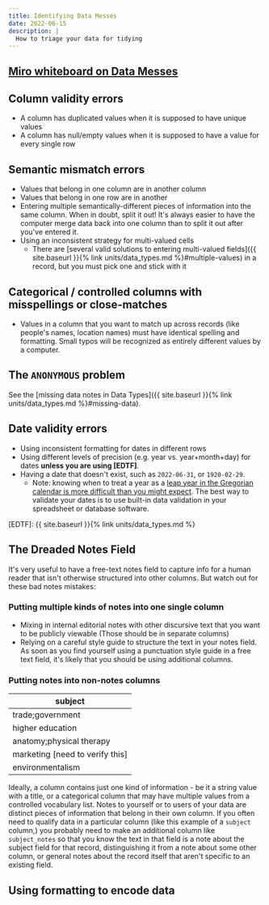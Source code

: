 ```yaml
---
title: Identifying Data Messes
date: 2022-06-15
description: |
  How to triage your data for tidying
---
```


## [Miro whiteboard on Data Messes](https://miro.com/app/board/uXjVOvBVa38=/?share_link_id=261827845691)

## Column validity errors

- A column has duplicated values when it is supposed to have unique values
- A column has null/empty values when it is supposed to have a value for every single row

## Semantic mismatch errors

- Values that belong in one column are in another column
- Values that belong in one row are in another
- Entering multiple semantically-different pieces of information into the same column. When in doubt, split it out! It's always easier to have the computer merge data back into one column than to split it out after you've entered it.
- Using an inconsistent strategy for multi-valued cells
  - There are [several valid solutions to entering multi-valued fields]({{ site.baseurl }}{% link units/data_types.md %}#multiple-values) in a record, but you must pick one and stick with it

## Categorical / controlled columns with misspellings or close-matches

- Values in a column that you want to match up across records (like people's names, location names) must have identical spelling and formatting. Small typos will be recognized as entirely different values by a computer.

## The `ANONYMOUS` problem

See the [missing data notes in Data Types]({{ site.baseurl }}{% link units/data_types.md %}#missing-data).

## Date validity errors

- Using inconsistent formatting for dates in different rows
- Using different levels of precision (e.g. year vs. year+month+day) for dates **unless you are using [EDTF]**.
- Having a date that doesn't exist, such as `2022-06-31`, or `1920-02-29`.
  - Note: knowing when to treat a year as a [leap year in the Gregorian calendar is more difficult than you might expect](https://en.wikipedia.org/wiki/Leap_year#Gregorian_calendar). The best way to validate your dates is to use built-in data validation in your spreadsheet or database software.

[EDTF]: {{ site.baseurl }}{% link units/data_types.md %}

## The Dreaded Notes Field

It's very useful to have a free-text notes field to capture info for a human reader that isn't otherwise structured into other columns. But watch out for these bad notes mistakes:

### Putting multiple kinds of notes into one single column

- Mixing in internal editorial notes with other discursive text that you want to be publicly viewable (Those should be in separate columns)
- Relying on a careful style guide to structure the text in your notes field. As soon as you find yourself using a punctuation style guide in a free text field, it's likely that you should be using additional columns.

### Putting notes into non-notes columns

| subject                           |
| --------------------------------- |
| trade;government                  |
| higher education                  |
| anatomy;physical therapy          |
| marketing \[need to verify this\] |
| environmentalism                  |

Ideally, a column contains just one kind of information - be it a string value with a title, or a categorical column that may have multiple values from a controlled vocabulary list. Notes to yourself or to users of your data are distinct pieces of information that belong in their own column. If you often need to qualify data in a particular column (like this example of a `subject` column,) you probably need to make an additional column like `subject_notes` so that you know the text in that field is a note about the subject field for that record, distinguishing it from a note about some other column, or general notes about the record itself that aren't specific to an existing field.

## Using formatting to encode data

